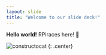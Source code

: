 ```yaml
---
layout: slide
title: "Welcome to our slide deck!"
---
```


**Hello world!**
RPiraces here! 🦁

![constructocat](https://octodex.github.com/images/Sentrytocat_octodex.jpg)
{: .center}
